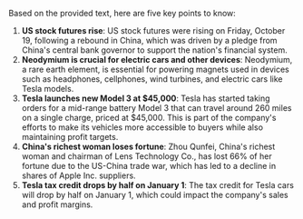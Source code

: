 Based on the provided text, here are five key points to know:

1. **US stock futures rise**: US stock futures were rising on Friday, October 19, following a rebound in China, which was driven by a pledge from China's central bank governor to support the nation's financial system.
2. **Neodymium is crucial for electric cars and other devices**: Neodymium, a rare earth element, is essential for powering magnets used in devices such as headphones, cellphones, wind turbines, and electric cars like Tesla models.
3. **Tesla launches new Model 3 at $45,000**: Tesla has started taking orders for a mid-range battery Model 3 that can travel around 260 miles on a single charge, priced at $45,000. This is part of the company's efforts to make its vehicles more accessible to buyers while also maintaining profit targets.
4. **China's richest woman loses fortune**: Zhou Qunfei, China's richest woman and chairman of Lens Technology Co., has lost 66% of her fortune due to the US-China trade war, which has led to a decline in shares of Apple Inc. suppliers.
5. **Tesla tax credit drops by half on January 1**: The tax credit for Tesla cars will drop by half on January 1, which could impact the company's sales and profit margins.